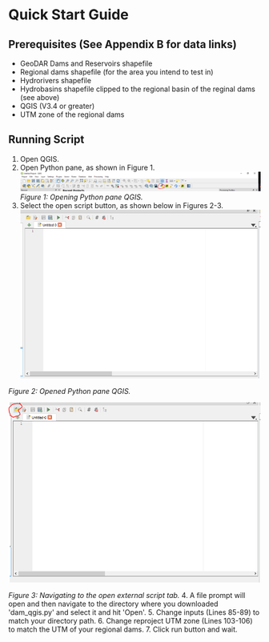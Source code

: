 # Quick Start Guide

## Prerequisites (See Appendix B for data links)
* GeoDAR Dams and Reservoirs shapefile 
* Regional dams shapefile (for the area you intend to test in)
* Hydrorivers shapefile 
* Hydrobasins shapefile clipped to the regional basin of the reginal dams (see above)
* QGIS (V3.4 or greater)
* UTM zone of the regional dams

## Running Script
1. Open QGIS.
2. Open Python pane, as shown in Figure 1.
![Figure 1](/img/qgis_py0.PNG)
*Figure 1: Opening Python pane QGIS.*
3. Select the open script button, as shown below in Figures 2-3.
![Figure 2](/img/qgis_py1.PNG)

*Figure 2: Opened Python pane QGIS.*

![Figure 3](/img/qgis_py2.PNG)

*Figure 3: Navigating to the open external script tab.*
4. A file prompt will open and then navigate to the directory where you downloaded 'dam_qgis.py' and select it and hit 'Open'.
5. Change inputs (Lines 85-89) to match your directory path.
6. Change reproject UTM zone (Lines 103-106) to match the UTM of your regional dams.
7. Click run button and wait.
